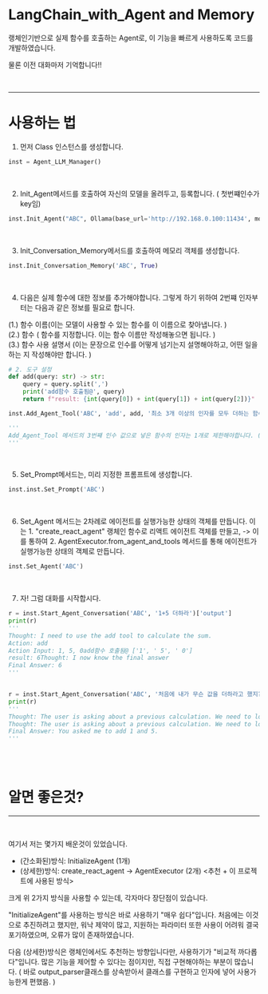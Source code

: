 # LangChain_with_Agent and Memory
랭체인기반으로 실제 함수를 호출하는 Agent로, 이 기능을 빠르게 사용하도록 코드를 개발하였습니다. 

물론 이전 대화마저 기억합니다!!



<br>

---

# 사용하는 법


1. 먼저 Class 인스턴스를 생성합니다.
```python
inst = Agent_LLM_Manager()
```

<br>

2. Init_Agent메서드를 호출하여 자신의 모델을 올려두고, 등록합니다. ( 첫번쨰인수가 key임)
```python
inst.Init_Agent("ABC", Ollama(base_url='http://192.168.0.100:11434', model='gemma2'))
```

<br>

3. Init_Conversation_Memory메서드를 호출하여 메모리 객체를 생성합니다.
```python
inst.Init_Conversation_Memory('ABC', True)
```

<br>

4. 다음은 실제 함수에 대한 정보를 추가해야합니다.
그렇게 하기 위하여 2번쨰 인자부터는 다음과 같은 정보를 필요로 합니다.

  (1.) 함수 이름(이는 모델이 사용할 수 있는 함수를 이 이름으로 찾아냅니다. )<br>
  (2.) 함수 ( 함수를 지정합니다. 이는 함수 이름만 작성해놓으면 됩니다. )<br>
  (3.) 함수 사용 설명서 (이는 문장으로 인수를 어떻게 넘기는지 설명해야하고, 어떤 일을 하는 지 작성해야만 합니다. )<br>

```python
# 2. 도구 설정
def add(query: str) -> str:
    query = query.split(',')
    print('add함수 호출됨@', query)
    return f"result: {int(query[0]) + int(query[1]) + int(query[2])}"

inst.Add_Agent_Tool('ABC', 'add', add, '최소 3개 이상의 인자를 모두 더하는 함수. 만약 인수가 부족하면, 나머지는 0으로 패딩하여 호출하라.')

'''
Add_Agent_Tool 메서드의 3번쨰 인수 값으로 넣은 함수의 인자는 1개로 제한해야합니다. ( LLM이 알아서 str타입으로 "함수설명"인수 값에 따라 전달해줍니다. ) 
'''

```

<br>

5. Set_Prompt메서드는, 미리 지정한 프롬프트에 생성합니다. 
```python
inst.inst.Set_Prompt('ABC')
```

<br>

6. Set_Agent 메서드는 2차례로 에이전트를 실행가능한 상태의 객체를 만듭니다. 이는 1. "create_react_agent" 랭체인 함수로 리액트 에이전트 객체를 만들고, -> 이를 통하여 2. AgentExecutor.from_agent_and_tools 메서드를 통해 에이전트가 실행가능한 상태의 객체로 만듭니다. 
```python
inst.Set_Agent('ABC')
```

<br>

7. 자! 그럼 대화를 시작합시다.
```python
r = inst.Start_Agent_Conversation('ABC', '1+5 더하라')['output']
print(r)
'''
Thought: I need to use the add tool to calculate the sum.
Action: add
Action Input: 1, 5, 0add함수 호출됨@ ['1', ' 5', ' 0']
result: 6Thought: I now know the final answer
Final Answer: 6 
'''


r = inst.Start_Agent_Conversation('ABC', '처음에 내가 무슨 값을 더하라고 했지?')['output']
print(r)
'''
Thought: The user is asking about a previous calculation. We need to look back at the conversation history.Invalid Format: Missing 'Action:' after 'Thought:Question: 처음에 내가 무슨 값을 더하라고 했지?
Thought: The user is asking about a previous calculation. We need to look back at the conversation history.  The first question was "1+5 더하라"
Final Answer: You asked me to add 1 and 5. 
'''
```

<br>
<br>

# 알면 좋은것?
---

<br>

여기서 저는 몇가지 배운것이 있었습니다. 

- (간소화된)방식: InitializeAgent (1개)
- (상세한)방식: create_react_agent -> AgentExecutor (2개) <추천 + 이 프로젝트에 사용된 방식>

크게 위 2가지 방식을 사용할 수 있는데, 각자마다 장단점이 있습니다. 

"InitializeAgent"를 사용하는 방식은 바로 사용하기 "매우 쉽다"입니다.
처음에는 이것으로 추진하려고 했지만, 워낙 제약이 많고, 지원하는 파라미터 또한 사용이 어려워 결국 포기하였으며, 오류가 많이 존재하였습니다. 


다음 (상세한)방식은 랭체인에서도 추천하는 방향입니다만, 사용하기가 "비교적 까다롭다"입니다.
많은 기능을 제어할 수 있다는 점이지만, 직접 구현해야하는 부분이 많습니다. ( 바로 output_parser클래스를 상속받아서 클래스를 구현하고 인자에 넣어 사용가능한게 편했음. ) 



